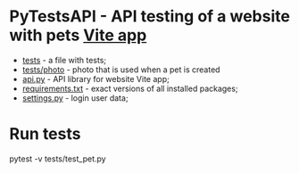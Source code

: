# PyTestsAPI - API testing of a website with pets [Vite app](http://34.141.58.52:8080/#/)
- [tests](https://github.com/yulipoli/PyTestAPI/tree/master/tests) - a file with tests;
- [tests/photo](https://github.com/yulipoli/PyTestAPI/tree/master/tests/photo) - photo that is used when a pet is created
- [api.py](https://github.com/yulipoli/PyTestAPI/blob/master/api.py) - API library for website Vite app;
- [requirements.txt](https://github.com/yulipoli/PyTestAPI/blob/master/requirements.txt) - exact versions of all installed packages;
- [settings.py](https://github.com/yulipoli/PyTestAPI/blob/master/settings.py) - login user data;

# Run tests
 pytest -v tests/test_pet.py
